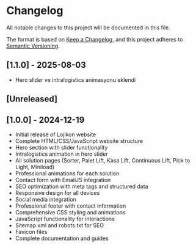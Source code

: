 # Changelog

All notable changes to this project will be documented in this file.

The format is based on [Keep a Changelog](https://keepachangelog.com/en/1.0.0/),
and this project adheres to [Semantic Versioning](https://semver.org/spec/v2.0.0.html).


## [1.1.0] - 2025-08-03
- Hero slider ve intralogistics animasyonu eklendi

## [Unreleased]

## [1.0.0] - 2024-12-19
- Initial release of Lojikon website
- Complete HTML/CSS/JavaScript website structure
- Hero section with slider functionality
- Intralogistics animation in hero slider
- All solution pages (Sorter, Palet Lift, Kasa Lift, Continuous Lift, Pick to Light, Miniload)
- Professional animations for each solution
- Contact form with EmailJS integration
- SEO optimization with meta tags and structured data
- Responsive design for all devices
- Social media integration
- Professional footer with contact information
- Comprehensive CSS styling and animations
- JavaScript functionality for interactions
- Sitemap.xml and robots.txt for SEO
- Favicon files
- Complete documentation and guides 

